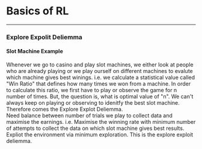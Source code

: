 # Basics of RL
-----------------------------------------
### Explore Expolit Deliemma
#### Slot Machine Example 

Whenever we go to casino and play slot machines, we either look at people who are already playing or we play ourself on different machines to evalute which machine gives best winings.
i.e. we calculate a statistical value called "Win Ratio" that defines how many times we won from a machine. In order to calculate this ratio, we first have to play or observe the game for n number of times. But, the question is, what is optimal value of "n". We can't always keep on playing or observing to idenitfy the best slot machine. Therefore comes the Explore Explot Deliemma. <br>
  Need balance between number of trials we play to collect data and maximise the earnings. i.e. Maximise the winning rate with minimum number of attempts to collect the data on which slot machine gives best results. Expliot the environment via minimum exploration. This is the explore exploit deliemma.
  
   

  
